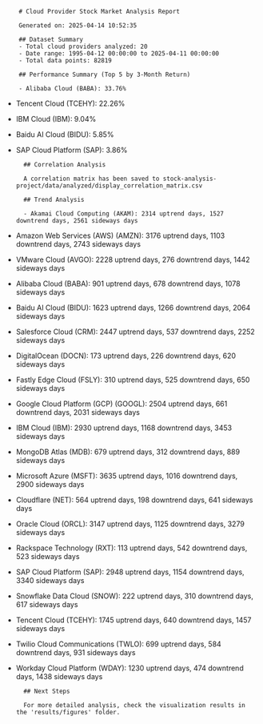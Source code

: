 
        # Cloud Provider Stock Market Analysis Report
        
        Generated on: 2025-04-14 10:52:35
        
        ## Dataset Summary
        - Total cloud providers analyzed: 20
        - Date range: 1995-04-12 00:00:00 to 2025-04-11 00:00:00
        - Total data points: 82819
        
        ## Performance Summary (Top 5 by 3-Month Return)
        
        - Alibaba Cloud (BABA): 33.76%
- Tencent Cloud (TCEHY): 22.26%
- IBM Cloud (IBM): 9.04%
- Baidu AI Cloud (BIDU): 5.85%
- SAP Cloud Platform (SAP): 3.86%
        
        ## Correlation Analysis
        
        A correlation matrix has been saved to stock-analysis-project/data/analyzed/display_correlation_matrix.csv
        
        ## Trend Analysis
        
        - Akamai Cloud Computing (AKAM): 2314 uptrend days, 1527 downtrend days, 2561 sideways days
- Amazon Web Services (AWS) (AMZN): 3176 uptrend days, 1103 downtrend days, 2743 sideways days
- VMware Cloud (AVGO): 2228 uptrend days, 276 downtrend days, 1442 sideways days
- Alibaba Cloud (BABA): 901 uptrend days, 678 downtrend days, 1078 sideways days
- Baidu AI Cloud (BIDU): 1623 uptrend days, 1266 downtrend days, 2064 sideways days
- Salesforce Cloud (CRM): 2447 uptrend days, 537 downtrend days, 2252 sideways days
- DigitalOcean (DOCN): 173 uptrend days, 226 downtrend days, 620 sideways days
- Fastly Edge Cloud (FSLY): 310 uptrend days, 525 downtrend days, 650 sideways days
- Google Cloud Platform (GCP) (GOOGL): 2504 uptrend days, 661 downtrend days, 2031 sideways days
- IBM Cloud (IBM): 2930 uptrend days, 1168 downtrend days, 3453 sideways days
- MongoDB Atlas (MDB): 679 uptrend days, 312 downtrend days, 889 sideways days
- Microsoft Azure (MSFT): 3635 uptrend days, 1016 downtrend days, 2900 sideways days
- Cloudflare (NET): 564 uptrend days, 198 downtrend days, 641 sideways days
- Oracle Cloud (ORCL): 3147 uptrend days, 1125 downtrend days, 3279 sideways days
- Rackspace Technology (RXT): 113 uptrend days, 542 downtrend days, 523 sideways days
- SAP Cloud Platform (SAP): 2948 uptrend days, 1154 downtrend days, 3340 sideways days
- Snowflake Data Cloud (SNOW): 222 uptrend days, 310 downtrend days, 617 sideways days
- Tencent Cloud (TCEHY): 1745 uptrend days, 640 downtrend days, 1457 sideways days
- Twilio Cloud Communications (TWLO): 699 uptrend days, 584 downtrend days, 931 sideways days
- Workday Cloud Platform (WDAY): 1230 uptrend days, 474 downtrend days, 1438 sideways days
        
        ## Next Steps
        
        For more detailed analysis, check the visualization results in the 'results/figures' folder.
        